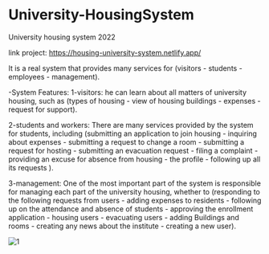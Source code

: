 # University-HousingSystem



University housing system
2022

link project:
https://housing-university-system.netlify.app/

It is a real system that provides many services for (visitors - students - employees - management).

-System Features:
1-visitors: he can learn about all matters of university housing, such as (types of housing - view of housing buildings - expenses - request for support).

2-students and workers: There are many services provided by the system for students, including (submitting an application to join housing - inquiring about expenses - submitting a request to change a room - submitting a request for hosting - submitting an evacuation request - filing a complaint - providing an excuse for absence from housing - the profile - following up all its requests ).

3-management: One of the most important part of the system is responsible for managing each part of the university housing, whether to (responding to the following requests from users - adding expenses to residents - following up on the attendance and absence of students - approving the enrollment application - housing users - evacuating users - adding Buildings and rooms - creating any news about the institute - creating a new user).

![1](https://user-images.githubusercontent.com/67224257/158075514-e85348f8-87f4-4d63-9222-5a63dd834281.png)
